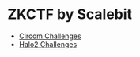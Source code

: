 # ZKCTF by Scalebit

- [Circom Challenges](./circom/README.md)
- [Halo2 Challenges](./halo2/README.md)
